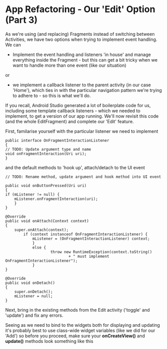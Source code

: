 # App Refactoring - Our 'Edit' Option \(Part 3\)

As we're using \(and replacing\) Fragments instead of switching between Activities, we have two options when trying to implement event handling.  We can

* Implement the event handling and listeners 'in house' and manage everything inside the Fragment - but this can get a bit tricky when we want to handle more than one event \(like our situation\)

or

* we implement a callback listener to the parent activity \(in our case 'Home'\), which ties in with the particular navigation pattern we're trying to adhere to - so this is what we'll do.

If you recall, Android Studio generated a lot of boilerplate code for us, including some template callback listeners - which we needed to implement, to get a version of our app running. We'll now revisit this code \(and the whole EditFragment\) and complete our 'Edit' feature.

First, familarise yourself with the particular listener we need to implement

```
public interface OnFragmentInteractionListener 
{    
// TODO: Update argument type and name    
void onFragmentInteraction(Uri uri);
}
```

and the default methods to 'hook up', attach\/detach to the UI event

```
// TODO: Rename method, update argument and hook method into UI event

public void onButtonPressed(Uri uri) 
{    
if (mListener != null) {        
    mListener.onFragmentInteraction(uri);    
    }
}

@Override
public void onAttach(Context context) 
{    
    super.onAttach(context);    
        if (context instanceof OnFragmentInteractionListener) {        
            mListener = (OnFragmentInteractionListener) context;    
            } 
            else {        
                    throw new RuntimeException(context.toString()                
                            + " must implement OnFragmentInteractionListener");    
            }
}

@Override
public void onDetach() 
{    
    super.onDetach();    
    mListener = null;
}
```

Next, bring in the existing methods from the Edit activity \('toggle' and 'update'\) and fix any errors.

Seeing as we need to bind to the widgets both for displaying and updating it's probably best to use class-wide widget variables \(like we did for our 'Add'\) so before you proceed, make sure your **onCreateView\(\)** and **update\(\)** methods look something like this



